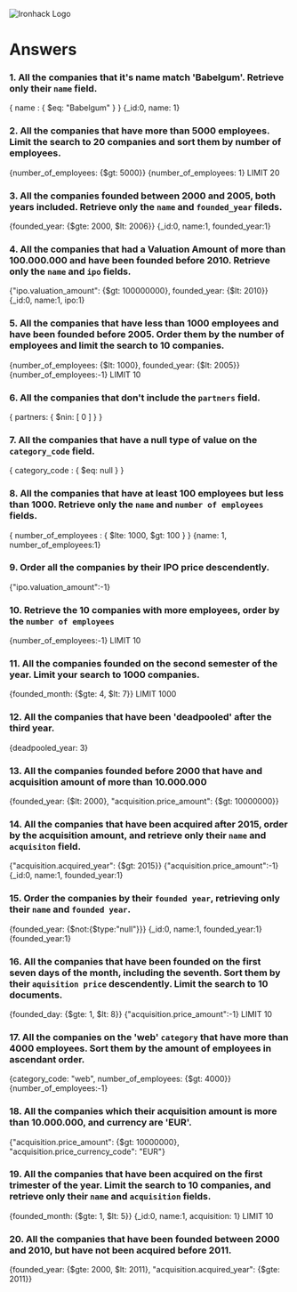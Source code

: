 ![Ironhack Logo](https://i.imgur.com/1QgrNNw.png)

# Answers

### 1. All the companies that it's name match 'Babelgum'. Retrieve only their `name` field.

{ name : { $eq: "Babelgum" } }
{_id:0, name: 1}

### 2. All the companies that have more than 5000 employees. Limit the search to 20 companies and sort them by **number of employees**.

{number_of_employees: {$gt: 5000}}
{number_of_employees: 1}
LIMIT 20

### 3. All the companies founded between 2000 and 2005, both years included. Retrieve only the `name` and `founded_year` fileds.

{founded_year: {$gte: 2000, $lt: 2006}}
{_id:0, name:1, founded_year:1}

### 4. All the companies that had a Valuation Amount of more than 100.000.000 and have been founded before 2010. Retrieve only the `name` and `ipo` fields.

{"ipo.valuation_amount": {$gt: 100000000}, founded_year: {$lt: 2010}}
{_id:0, name:1, ipo:1}

### 5. All the companies that have less than 1000 employees and have been founded before 2005. Order them by the number of employees and limit the search to 10 companies.

{number_of_employees: {$lt: 1000}, founded_year: {$lt: 2005}} 
{number_of_employees:-1}
LIMIT 10

### 6. All the companies that don't include the `partners` field.

{ partners: { $nin: [ 0 ] } }

### 7. All the companies that have a null type of value on the `category_code` field.

{ category_code : { $eq: null } }

### 8. All the companies that have at least 100 employees but less than 1000. Retrieve only the `name` and `number of employees` fields.

{ number_of_employees : { $lte: 1000, $gt: 100 } }
{name: 1, number_of_employees:1}

### 9. Order all the companies by their IPO price descendently.

{"ipo.valuation_amount":-1}

### 10. Retrieve the 10 companies with more employees, order by the `number of employees`

{number_of_employees:-1}
LIMIT 10

### 11. All the companies founded on the second semester of the year. Limit your search to 1000 companies.

{founded_month: {$gte: 4, $lt: 7}}
LIMIT 1000

### 12. All the companies that have been 'deadpooled' after the third year.

{deadpooled_year: 3}

### 13. All the companies founded before 2000 that have and acquisition amount of more than 10.000.000

{founded_year: {$lt: 2000}, "acquisition.price_amount": {$gt: 10000000}}

### 14. All the companies that have been acquired after 2015, order by the acquisition amount, and retrieve only their `name` and `acquisiton` field.

{"acquisition.acquired_year": {$gt: 2015}}
{"acquisition.price_amount":-1}
{_id:0, name:1, founded_year:1}


### 15. Order the companies by their `founded year`, retrieving only their `name` and `founded year`.

{founded_year: {$not:{$type:"null"}}}
{_id:0, name:1, founded_year:1}
{founded_year:1}

### 16. All the companies that have been founded on the first seven days of the month, including the seventh. Sort them by their `aquisition price` descendently. Limit the search to 10 documents.

{founded_day: {$gte: 1, $lt: 8}}
{"acquisition.price_amount":-1}
LIMIT 10

### 17. All the companies on the 'web' `category` that have more than 4000 employees. Sort them by the amount of employees in ascendant order.

{category_code: "web", number_of_employees: {$gt: 4000}}
{number_of_employees:-1}

### 18. All the companies which their acquisition amount is more than 10.000.000, and currency are 'EUR'.

{"acquisition.price_amount": {$gt: 10000000}, "acquisition.price_currency_code": "EUR"}

### 19. All the companies that have been acquired on the first trimester of the year. Limit the search to 10 companies, and retrieve only their `name` and `acquisition` fields.

{founded_month: {$gte: 1, $lt: 5}}
{_id:0, name:1, acquisition: 1}
LIMIT 10

### 20. All the companies that have been founded between 2000 and 2010, but have not been acquired before 2011.

{founded_year: {$gte: 2000, $lt: 2011}, "acquisition.acquired_year": {$gte: 2011}}
